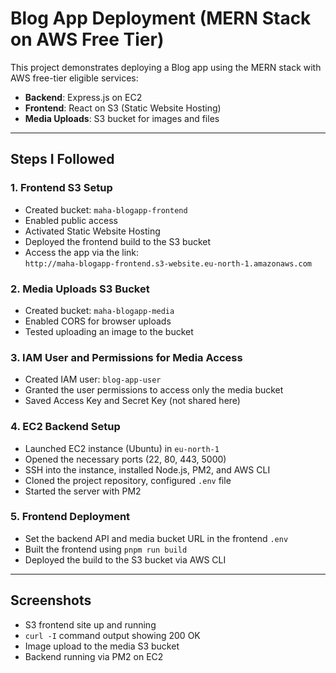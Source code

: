 

# Blog App Deployment (MERN Stack on AWS Free Tier)

This project demonstrates deploying a Blog app using the MERN stack with AWS free-tier eligible services:

- **Backend**: Express.js on EC2
- **Frontend**: React on S3 (Static Website Hosting)
- **Media Uploads**: S3 bucket for images and files

---

## Steps I Followed 

### 1. Frontend S3 Setup

- Created bucket: `maha-blogapp-frontend`
- Enabled public access
- Activated Static Website Hosting
- Deployed the frontend build to the S3 bucket
- Access the app via the link:  
  `http://maha-blogapp-frontend.s3-website.eu-north-1.amazonaws.com`

### 2. Media Uploads S3 Bucket

- Created bucket: `maha-blogapp-media`
- Enabled CORS for browser uploads
- Tested uploading an image to the bucket

### 3. IAM User and Permissions for Media Access

- Created IAM user: `blog-app-user`
- Granted the user permissions to access only the media bucket
- Saved Access Key and Secret Key (not shared here)

### 4. EC2 Backend Setup

- Launched EC2 instance (Ubuntu) in `eu-north-1`
- Opened the necessary ports (22, 80, 443, 5000)
- SSH into the instance, installed Node.js, PM2, and AWS CLI
- Cloned the project repository, configured `.env` file
- Started the server with PM2

### 5. Frontend Deployment

- Set the backend API and media bucket URL in the frontend `.env`
- Built the frontend using `pnpm run build`
- Deployed the build to the S3 bucket via AWS CLI

---

## Screenshots 

- S3 frontend site up and running
- `curl -I` command output showing 200 OK
- Image upload to the media S3 bucket
- Backend running via PM2 on EC2

